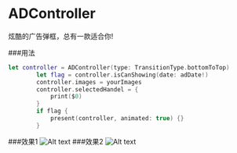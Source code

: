 # ADController
炫酷的广告弹框，总有一款适合你!

###用法
```swift
let controller = ADController(type: TransitionType.bottomToTop)
        let flag = controller.isCanShowing(date: adDate!)
        controller.images = yourImages
        controller.selectedHandel = {
            print($0)
        }
        if flag {
            present(controller, animated: true) {}
        }
```

###效果1
![Alt text](https://github.com/huangboju/ADController/blob/master/ADController/Resources/bottomToTop.gif)
###效果2
![Alt text](https://github.com/huangboju/ADController/blob/master/ADController/Resources/overlayHorizontal.gif)
